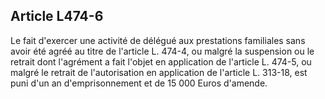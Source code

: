 ## Article L474-6

Le fait d'exercer une activité de délégué aux prestations familiales sans avoir été agréé au titre de l'article L.
474-4, ou malgré la suspension ou le retrait dont l'agrément a fait l'objet en application de l'article L. 474-5,
ou malgré le retrait de l'autorisation en application de l'article L. 313-18, est puni d'un an d'emprisonnement
et de 15 000 Euros d'amende.

